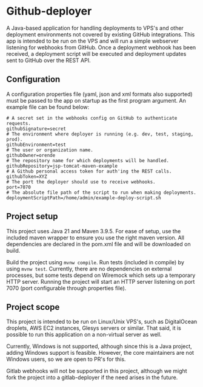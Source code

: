 # Github-deployer

A Java-based application for handling deployments to VPS's and other deployment environments not covered by existing 
GitHub integrations. This app is intended to be run on the VPS and will run a simple webserver listening for webhooks 
from GitHub. Once a deployment webhook has been received, a deployment script will be executed and deployment updates 
sent to GitHub over the REST API.

## Configuration

A configuration properties file (yaml, json and xml formats also supported) must be passed to the app on startup as the 
first program argument. 
An example file can be found below:

```properties
# A secret set in the webhooks config on GitHub to authenticate requests.
githubSignature=secret
# The environment where deployer is running (e.g. dev, test, staging, prod).
githubEnvironment=test
# The user or organization name.
githubOwner=orende
# The repository name for which deployments will be handled.
githubRepository=jsp-tomcat-maven-example
# A Github personal access token for auth'ing the REST calls.
githubToken=XYZ
# The port the deployer should use to receive webhooks.
port=7070
# The absolute file path of the script to run when making deployments.
deploymentScriptPath=/home/admin/example-deploy-script.sh
```

## Project setup

This project uses Java 21 and Maven 3.9.5. For ease of setup, use the included maven wrapper to ensure you use the 
right maven version. All dependencies are declared in the pom.xml file and will be downloaded on build. 

Build the project using `mvnw compile`. Run tests (included in compile) by using `mvnw test`. Currently, there are no 
dependencies on external processes, but some tests depend on Wiremock which sets up a temporary HTTP server.
Running the project will start an HTTP server listening on port 7070 (port configurable through properties file).

## Project scope

This project is intended to be run on Linux/Unix VPS's, such as DigitalOcean droplets, AWS EC2 instances, Glesys 
servers or similar. That said, it is possible to run this application on a non-virtual server as well.

Currently, Windows is not supported, although since this is a Java project, adding Windows support is feasible. However,
the core maintainers are not Windows users, so we are open to PR's for this.

Gitlab webhooks will not be supported in this project, although we might fork the project into a gitlab-deployer if 
the need arises in the future.